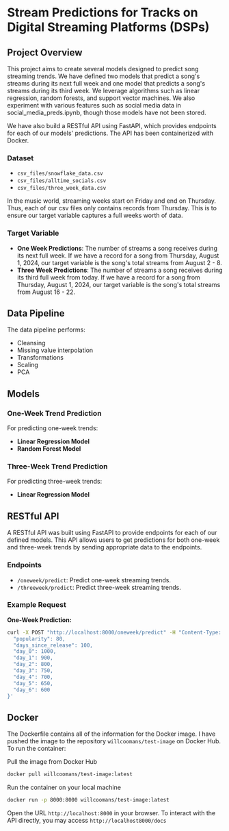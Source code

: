 # Stream Predictions for Tracks on Digital Streaming Platforms (DSPs)

## Project Overview

This project aims to create several models designed to predict song streaming trends. We have defined two models that predict a song's streams during its next full week and one model that predicts a song's streams during its third week. We leverage algorithms such as linear regression, random forests, and support vector machines. We also experiment with various features such as social media data in social_media_preds.ipynb, though those models have not been stored.

We have also build a RESTful API using FastAPI, which provides endpoints for each of our models' predictions. The API has been containerized with Docker.

### Dataset

- `csv_files/snowflake_data.csv`
- `csv_files/alltime_socials.csv`
- `csv_files/three_week_data.csv`
  
In the music world, streaming weeks start on Friday and end on Thursday. Thus, each of our csv files only contains records from Thursday. This is to ensure our target variable captures a full weeks worth of data.

### Target Variable

- **One Week Predictions**: The number of streams a song receives during its next full week. If we have a record for a song from Thursday, August 1, 2024, our target variable is the song's total streams from August 2 - 8.
- **Three Week Predictions**: The number of streams a song receives during its third full week from today. If we have a record for a song from Thursday, August 1, 2024, our target variable is the song's total streams from August 16 - 22.

## Data Pipeline

The data pipeline performs:
- Cleansing
- Missing value interpolation
- Transformations
- Scaling
- PCA

## Models

### One-Week Trend Prediction

For predicting one-week trends:
- **Linear Regression Model**
- **Random Forest Model**

### Three-Week Trend Prediction

For predicting three-week trends:
- **Linear Regression Model**

## RESTful API

A RESTful API was built using FastAPI to provide endpoints for each of our defined models. This API allows users to get predictions for both one-week and three-week trends by sending appropriate data to the endpoints.

### Endpoints

- `/oneweek/predict`: Predict one-week streaming trends.
- `/threeweek/predict`: Predict three-week streaming trends.

### Example Request

**One-Week Prediction:**
```bash
curl -X POST "http://localhost:8000/oneweek/predict" -H "Content-Type: application/json" -d '{
  "popularity": 80,
  "days_since_release": 100,
  "day_0": 1000,
  "day_1": 900,
  "day_2": 800,
  "day_3": 750,
  "day_4": 700,
  "day_5": 650,
  "day_6": 600
}'
```

## Docker

The Dockerfile contains all of the information for the Docker image. I have pushed the image to the repository `willcoomans/test-image` on Docker Hub. To run the container:

Pull the image from Docker Hub
``` bash
docker pull willcoomans/test-image:latest
```

Run the container on your local machine
```bash
docker run -p 8000:8000 willcoomans/test-image:latest
```

Open the URL `http://localhost:8000` in your browser. To interact with the API directly, you may access `http://localhost8000/docs`



